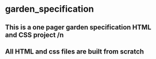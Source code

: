 # garden_specification
## This is a one pager garden specification HTML and CSS project /n
## All HTML and css files are built from scratch
